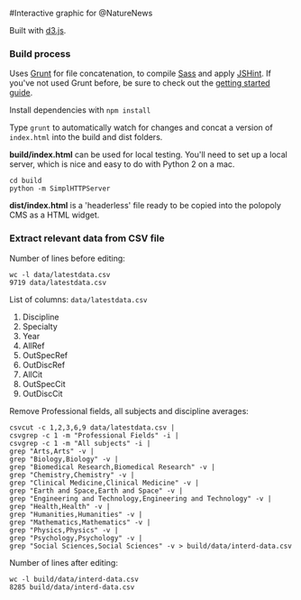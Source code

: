 #Interactive graphic for @NatureNews

Built with [d3.js](http://d3js.org/).

### Build process

Uses [Grunt](http://gruntjs.com/) for file concatenation, to compile [Sass](http://sass-lang.com/) and apply [JSHint](https://github.com/gruntjs/grunt-contrib-jshint). If you've not used Grunt before, be sure to check out the [getting started guide](http://gruntjs.com/getting-started).

Install dependencies with `npm install`

Type `grunt` to automatically watch for changes and concat a version of `index.html` into the build and dist folders.

**build/index.html** can be used for local testing. You'll need to set up a local server, which is nice and easy to do with Python 2 on a mac.

	cd build
	python -m SimplHTTPServer 

**dist/index.html** is a 'headerless' file ready to be copied into the polopoly CMS as a HTML widget.


### Extract relevant data from CSV file

Number of lines before editing:

	wc -l data/latestdata.csv
	9719 data/latestdata.csv

List of columns: `data/latestdata.csv`


1. Discipline
2. Specialty
3. Year
4. AllRef
5. OutSpecRef
6. OutDiscRef
7. AllCit
8. OutSpecCit
9. OutDiscCit


Remove Professional fields, all subjects and discipline averages:

	csvcut -c 1,2,3,6,9 data/latestdata.csv |
	csvgrep -c 1 -m "Professional Fields" -i |
	csvgrep -c 1 -m "All subjects" -i | 
	grep "Arts,Arts" -v | 
	grep "Biology,Biology" -v | 
	grep "Biomedical Research,Biomedical Research" -v | 
	grep "Chemistry,Chemistry" -v | 
	grep "Clinical Medicine,Clinical Medicine" -v | 
	grep "Earth and Space,Earth and Space" -v | 
	grep "Engineering and Technology,Engineering and Technology" -v | 
	grep "Health,Health" -v | 
	grep "Humanities,Humanities" -v | 
	grep "Mathematics,Mathematics" -v | 
	grep "Physics,Physics" -v | 
	grep "Psychology,Psychology" -v | 
	grep "Social Sciences,Social Sciences" -v > build/data/interd-data.csv

Number of lines after editing:

	wc -l build/data/interd-data.csv
	8285 build/data/interd-data.csv
